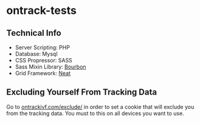# ontrack-tests

## Technical Info
- Server Scripting: PHP
- Database: Mysql
- CSS Propressor: SASS
- Sass Mixin Library: [Bourbon](http://bourbon.io/docs/)
- Grid Framework: [Neat](http://neat.bourbon.io/examples/)

## Excluding Yourself From Tracking Data
Go to [ontrackivf.com/exclude/](http://ontrackivf.com/exclude/) in order to set a cookie that will exclude you from the tracking data. You must to this on all devices you want to use.
